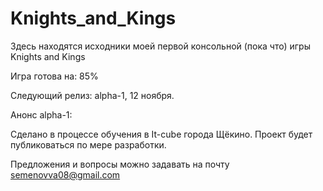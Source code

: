 # Knights_and_Kings
Здесь находятся исходники моей первой консольной (пока что) игры Knights and Kings

Игра готова на: 85%

Следующий релиз: alpha-1, 12 ноября.



Анонс alpha-1:


Сделано в процессе обучения в It-cube города Щёкино. 
Проект будет публиковаться по мере разработки.

Предложения и вопросы можно задавать на почту semenovva08@gmail.com
